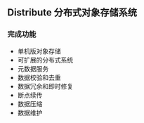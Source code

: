 ## Distribute 分布式对象存储系统
### 完成功能
- 单机版对象存储 
- 可扩展的分布式系统  
- 元数据服务 
- 数据校验和去重  
- 数据冗余和即时修复  
- 断点续传  
- 数据压缩 
- 数据维护
